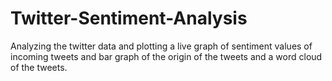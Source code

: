 # Twitter-Sentiment-Analysis

Analyzing the twitter data and plotting a live graph of sentiment values of incoming tweets and bar graph of the 
origin of the tweets and a word cloud of the tweets.
